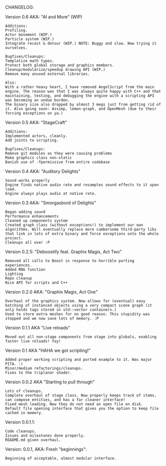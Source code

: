 CHANGELOG:

Version 0.6 AKA: "AI and More" (WIP)
```
Additions:
Profiling.
Actor movement (WIP.)
Particle system (WIP.)
Integrate recast & detour (WIP.) NOTE: Buggy and slow. Now trying it ourselves.

Bugfixes/Cleanups:
Templatize math types.
Protect both global storage and graphics members.
Cleanup/modularize/speedup drawing API (WIP.)
Remove many unused external libraries.

Also:
With a rather heavy heart, I have removed AngelScript from the main engine. The reason was that I was always quite happy with C++ and that maintaining, testing, and debugging the engine with a scripting API was becoming an undue burden.
The binary size also dropped by almost 3 megs just from getting rid of it. Also going soon: Assimp, lemon-graph, and OpenMesh (due to their forcing exceptions on ya.)
```


Version 0.5 AKA: "StageCraft"
```
Additions:
Implemented actors, cleanly.
Add joints to scripting.

Bugfixes/Cleanups:
Remove git modules as they were causing problems
Make graphics class non-static
Banish use of -fpermissive from entire codebase
```


Version 0.4 AKA: "Auditory Delights"
```
Sound works properly
Engine finds native audio rate and resamples sound effects to it upon load.
Engine always plays audio at native rate.
```


Version 0.3 AKA: "Smorgasbord of Delights"
```
Began adding sound
Performance enhancements
Cleaned up components system
Created graph class (without exceptions!) to implement our own algorithms. Will eventually replace more cumbersome third-party libs that link in lots of extra binary and force exceptions onto the whole project.
Cleanups all over :P
```

Version 0.2.5: "Deboostify feat. Graphix Magix, Act Two"
```
Removed all calls to Boost in response to horrible porting experiences.
Added RNG function
Lighting
Repo cleanup
Nice API for scripts and C++
```

Version 0.2.0 AKA: "Graphix Magix, Act One"
```
Overhaul of the graphics system. Now allows for (eventual) easy batching of instanced objects using a very compact scene graph (it only holds tags stored in std::vector containers.)
Used to store extra meshes for no good reason. This stupidity was stopped and we now save lots of memory. :P
```

Version 0.1.1 AKA "Live reloads"
```
Moved out all non-stage components from stage into globals, enabling faster live reloads! Yay!
```

Version 0.1 AKA "HAHA we got scripting!"
```
Added proper working scripting and ported example to it. Was major PITA. :)
Minor/medium refactorings/cleanups.
Fixes to the triplanar shader.
```

Version 0.0.2 AKA "Starting to pull through"
```
Lots of cleanups.
Complete overhaul of stage class. Now properly keeps track of items, can compose entities, and has a far cleaner interface!
Fixed mesh loading. Now they do not need an open file on disk.
Default file opening interface that gives you the option to keep file cached in memory.
```

Version 0.0.1.1:
```
Code cleanups.
Issues and milestones done properly.
README.md given overhaul.
```

Version: 0.0.1, AKA: Fresh "beginnings":
```
Beginning of acceptable, almost modular interface.
```

